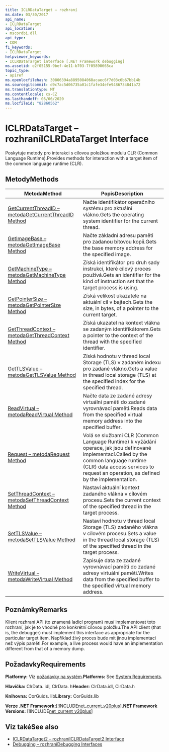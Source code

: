 ```yaml
---
title: ICLRDataTarget – rozhraní
ms.date: 03/30/2017
api_name:
- ICLRDataTarget
api_location:
- mscordbi.dll
api_type:
- COM
f1_keywords:
- ICLRDataTarget
helpviewer_keywords:
- ICLRDataTarget interface [.NET Framework debugging]
ms.assetid: e2f05155-9bef-4e11-b703-7f05890665ca
topic_type:
- apiref
ms.openlocfilehash: 30806394a8895084068acaec6f7d03c6b67bb14b
ms.sourcegitcommit: d9c7ac5d06735a01c1fafe34efe9486734841a72
ms.translationtype: MT
ms.contentlocale: cs-CZ
ms.lasthandoff: 05/06/2020
ms.locfileid: "82860562"
---
```

# <a name="iclrdatatarget-interface"></a><span data-ttu-id="c7c21-102">ICLRDataTarget – rozhraní</span><span class="sxs-lookup"><span data-stu-id="c7c21-102">ICLRDataTarget Interface</span></span>
<span data-ttu-id="c7c21-103">Poskytuje metody pro interakci s cílovou položkou modulu CLR (Common Language Runtime).</span><span class="sxs-lookup"><span data-stu-id="c7c21-103">Provides methods for interaction with a target item of the common language runtime (CLR).</span></span>  
  
## <a name="methods"></a><span data-ttu-id="c7c21-104">Metody</span><span class="sxs-lookup"><span data-stu-id="c7c21-104">Methods</span></span>  
  
|<span data-ttu-id="c7c21-105">Metoda</span><span class="sxs-lookup"><span data-stu-id="c7c21-105">Method</span></span>|<span data-ttu-id="c7c21-106">Popis</span><span class="sxs-lookup"><span data-stu-id="c7c21-106">Description</span></span>|  
|------------|-----------------|  
|[<span data-ttu-id="c7c21-107">GetCurrentThreadID – metoda</span><span class="sxs-lookup"><span data-stu-id="c7c21-107">GetCurrentThreadID Method</span></span>](iclrdatatarget-getcurrentthreadid-method.md)|<span data-ttu-id="c7c21-108">Načte identifikátor operačního systému pro aktuální vlákno.</span><span class="sxs-lookup"><span data-stu-id="c7c21-108">Gets the operating system identifier for the current thread.</span></span>|  
|[<span data-ttu-id="c7c21-109">GetImageBase – metoda</span><span class="sxs-lookup"><span data-stu-id="c7c21-109">GetImageBase Method</span></span>](iclrdatatarget-getimagebase-method.md)|<span data-ttu-id="c7c21-110">Načte základní adresu paměti pro zadanou bitovou kopii.</span><span class="sxs-lookup"><span data-stu-id="c7c21-110">Gets the base memory address for the specified image.</span></span>|  
|[<span data-ttu-id="c7c21-111">GetMachineType – metoda</span><span class="sxs-lookup"><span data-stu-id="c7c21-111">GetMachineType Method</span></span>](iclrdatatarget-getmachinetype-method.md)|<span data-ttu-id="c7c21-112">Získá identifikátor pro druh sady instrukcí, které cílový proces používá.</span><span class="sxs-lookup"><span data-stu-id="c7c21-112">Gets an identifier for the kind of instruction set that the target process is using.</span></span>|  
|[<span data-ttu-id="c7c21-113">GetPointerSize – metoda</span><span class="sxs-lookup"><span data-stu-id="c7c21-113">GetPointerSize Method</span></span>](iclrdatatarget-getpointersize-method.md)|<span data-ttu-id="c7c21-114">Získá velikost ukazatele na aktuální cíl v bajtech.</span><span class="sxs-lookup"><span data-stu-id="c7c21-114">Gets the size, in bytes, of a pointer to the current target.</span></span>|  
|[<span data-ttu-id="c7c21-115">GetThreadContext – metoda</span><span class="sxs-lookup"><span data-stu-id="c7c21-115">GetThreadContext Method</span></span>](iclrdatatarget-getthreadcontext-method.md)|<span data-ttu-id="c7c21-116">Získá ukazatel na kontext vlákna se zadaným identifikátorem.</span><span class="sxs-lookup"><span data-stu-id="c7c21-116">Gets a pointer to the context of the thread with the specified identifier.</span></span>|  
|[<span data-ttu-id="c7c21-117">GetTLSValue – metoda</span><span class="sxs-lookup"><span data-stu-id="c7c21-117">GetTLSValue Method</span></span>](iclrdatatarget-gettlsvalue-method.md)|<span data-ttu-id="c7c21-118">Získá hodnotu v thread local Storage (TLS) v zadaném indexu pro zadané vlákno.</span><span class="sxs-lookup"><span data-stu-id="c7c21-118">Gets a value in thread local storage (TLS) at the specified index for the specified thread.</span></span>|  
|[<span data-ttu-id="c7c21-119">ReadVirtual – metoda</span><span class="sxs-lookup"><span data-stu-id="c7c21-119">ReadVirtual Method</span></span>](iclrdatatarget-readvirtual-method.md)|<span data-ttu-id="c7c21-120">Načte data ze zadané adresy virtuální paměti do zadané vyrovnávací paměti.</span><span class="sxs-lookup"><span data-stu-id="c7c21-120">Reads data from the specified virtual memory address into the specified buffer.</span></span>|  
|[<span data-ttu-id="c7c21-121">Request – metoda</span><span class="sxs-lookup"><span data-stu-id="c7c21-121">Request Method</span></span>](iclrdatatarget-request-method.md)|<span data-ttu-id="c7c21-122">Volá se službami CLR (Common Language Runtime) k vyžádání operace, jak jsou definované implementací.</span><span class="sxs-lookup"><span data-stu-id="c7c21-122">Called by the common language runtime (CLR) data access services to request an operation, as defined by the implementation.</span></span>|  
|[<span data-ttu-id="c7c21-123">SetThreadContext – metoda</span><span class="sxs-lookup"><span data-stu-id="c7c21-123">SetThreadContext Method</span></span>](iclrdatatarget-setthreadcontext-method.md)|<span data-ttu-id="c7c21-124">Nastaví aktuální kontext zadaného vlákna v cílovém procesu.</span><span class="sxs-lookup"><span data-stu-id="c7c21-124">Sets the current context of the specified thread in the target process.</span></span>|  
|[<span data-ttu-id="c7c21-125">SetTLSValue – metoda</span><span class="sxs-lookup"><span data-stu-id="c7c21-125">SetTLSValue Method</span></span>](iclrdatatarget-settlsvalue-method.md)|<span data-ttu-id="c7c21-126">Nastaví hodnotu v thread local Storage (TLS) zadaného vlákna v cílovém procesu.</span><span class="sxs-lookup"><span data-stu-id="c7c21-126">Sets a value in the thread local storage (TLS) of the specified thread in the target process.</span></span>|  
|[<span data-ttu-id="c7c21-127">WriteVirtual – metoda</span><span class="sxs-lookup"><span data-stu-id="c7c21-127">WriteVirtual Method</span></span>](iclrdatatarget-writevirtual-method.md)|<span data-ttu-id="c7c21-128">Zapisuje data ze zadané vyrovnávací paměti do zadané adresy virtuální paměti.</span><span class="sxs-lookup"><span data-stu-id="c7c21-128">Writes data from the specified buffer to the specified virtual memory address.</span></span>|  
  
## <a name="remarks"></a><span data-ttu-id="c7c21-129">Poznámky</span><span class="sxs-lookup"><span data-stu-id="c7c21-129">Remarks</span></span>  
 <span data-ttu-id="c7c21-130">Klient rozhraní API (to znamená ladicí program) musí implementovat toto rozhraní, jak je to vhodné pro konkrétní cílovou položku.</span><span class="sxs-lookup"><span data-stu-id="c7c21-130">The API client (that is, the debugger) must implement this interface as appropriate for the particular target item.</span></span> <span data-ttu-id="c7c21-131">Například živý proces bude mít jinou implementaci než výpis paměti.</span><span class="sxs-lookup"><span data-stu-id="c7c21-131">For example, a live process would have an implementation different from that of a memory dump.</span></span>  
  
## <a name="requirements"></a><span data-ttu-id="c7c21-132">Požadavky</span><span class="sxs-lookup"><span data-stu-id="c7c21-132">Requirements</span></span>  
 <span data-ttu-id="c7c21-133">**Platformy:** Viz [požadavky na systém](../../get-started/system-requirements.md).</span><span class="sxs-lookup"><span data-stu-id="c7c21-133">**Platforms:** See [System Requirements](../../get-started/system-requirements.md).</span></span>  
  
 <span data-ttu-id="c7c21-134">**Hlavička:** ClrData. idl, ClrData. h</span><span class="sxs-lookup"><span data-stu-id="c7c21-134">**Header:** ClrData.idl, ClrData.h</span></span>  
  
 <span data-ttu-id="c7c21-135">**Knihovna:** CorGuids. lib</span><span class="sxs-lookup"><span data-stu-id="c7c21-135">**Library:** CorGuids.lib</span></span>  
  
 <span data-ttu-id="c7c21-136">**Verze .NET Framework:**[!INCLUDE[net_current_v20plus](../../../../includes/net-current-v20plus-md.md)]</span><span class="sxs-lookup"><span data-stu-id="c7c21-136">**.NET Framework Versions:** [!INCLUDE[net_current_v20plus](../../../../includes/net-current-v20plus-md.md)]</span></span>  
  
## <a name="see-also"></a><span data-ttu-id="c7c21-137">Viz také</span><span class="sxs-lookup"><span data-stu-id="c7c21-137">See also</span></span>

- [<span data-ttu-id="c7c21-138">ICLRDataTarget2 – rozhraní</span><span class="sxs-lookup"><span data-stu-id="c7c21-138">ICLRDataTarget2 Interface</span></span>](iclrdatatarget2-interface.md)
- [<span data-ttu-id="c7c21-139">Debugging – rozhraní</span><span class="sxs-lookup"><span data-stu-id="c7c21-139">Debugging Interfaces</span></span>](debugging-interfaces.md)

